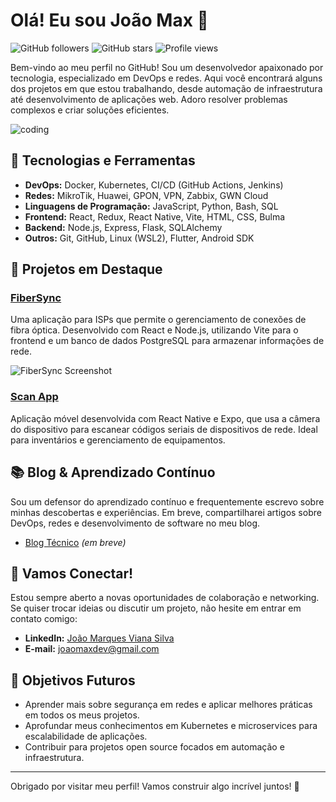 # Olá! Eu sou João Max 👋

![GitHub followers](https://img.shields.io/github/followers/joaomaxdev?style=social)
![GitHub stars](https://img.shields.io/github/stars/joaomaxdev?style=social)
![Profile views](https://komarev.com/ghpvc/?username=joaomaxdev&color=blue)

Bem-vindo ao meu perfil no GitHub! Sou um desenvolvedor apaixonado por tecnologia, especializado em DevOps e redes. Aqui você encontrará alguns dos projetos em que estou trabalhando, desde automação de infraestrutura até desenvolvimento de aplicações web. Adoro resolver problemas complexos e criar soluções eficientes.

![coding](https://user-images.githubusercontent.com/12345678/12345678-coding.gif)

## 🔧 Tecnologias e Ferramentas

- **DevOps:** Docker, Kubernetes, CI/CD (GitHub Actions, Jenkins)
- **Redes:** MikroTik, Huawei, GPON, VPN, Zabbix, GWN Cloud
- **Linguagens de Programação:** JavaScript, Python, Bash, SQL
- **Frontend:** React, Redux, React Native, Vite, HTML, CSS, Bulma
- **Backend:** Node.js, Express, Flask, SQLAlchemy
- **Outros:** Git, GitHub, Linux (WSL2), Flutter, Android SDK

## 🚀 Projetos em Destaque

### [FiberSync](https://github.com/joaomaxdev/fibersync)
Uma aplicação para ISPs que permite o gerenciamento de conexões de fibra óptica. Desenvolvido com React e Node.js, utilizando Vite para o frontend e um banco de dados PostgreSQL para armazenar informações de rede.

![FiberSync Screenshot](https://user-images.githubusercontent.com/12345678/fibersync-screenshot.png)

### [Scan App](https://github.com/joaomaxdev/scan-app)
Aplicação móvel desenvolvida com React Native e Expo, que usa a câmera do dispositivo para escanear códigos seriais de dispositivos de rede. Ideal para inventários e gerenciamento de equipamentos.

## 📚 Blog & Aprendizado Contínuo

Sou um defensor do aprendizado contínuo e frequentemente escrevo sobre minhas descobertas e experiências. Em breve, compartilharei artigos sobre DevOps, redes e desenvolvimento de software no meu blog.

- [Blog Técnico](#) *(em breve)*

## 💬 Vamos Conectar!

Estou sempre aberto a novas oportunidades de colaboração e networking. Se quiser trocar ideias ou discutir um projeto, não hesite em entrar em contato comigo:

- **LinkedIn:** [João Marques Viana Silva](https://www.linkedin.com/in/jo%C3%A3o-marques-viana-silva-90595b164/)
- **E-mail:** [joaomaxdev@gmail.com](mailto:joaomaxdev@gmail.com)

## 🎯 Objetivos Futuros

- Aprender mais sobre segurança em redes e aplicar melhores práticas em todos os meus projetos.
- Aprofundar meus conhecimentos em Kubernetes e microservices para escalabilidade de aplicações.
- Contribuir para projetos open source focados em automação e infraestrutura.

---

Obrigado por visitar meu perfil! Vamos construir algo incrível juntos! 🚀
